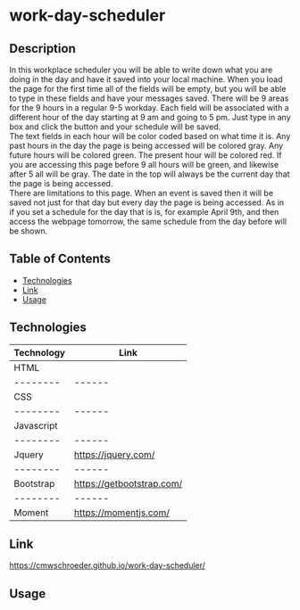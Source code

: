 # work-day-scheduler

## Description

In this workplace scheduler you will be able to write down what you are doing in the day and have it saved into your local machine. When you load the page for the first time all of the fields will be empty, but you will be able to type in these fields and have your messages saved. There will be 9 areas for the 9 hours in a regular 9-5 workday. Each field will be associated with a different hour of the day starting at 9 am and going to 5 pm. Just type in any box and click the button and your schedule will be saved.  
The text fields in each hour will be color coded based on what time it is. Any past hours in the day the page is being accessed will be colored gray. Any future hours will be colored green. The present hour will be colored red. If you are accessing this page before 9 all hours will be green, and likewise after 5 all will be gray. The date in the top will always be the current day that the page is being accessed.  
There are limitations to this page. When an event is saved then it will be saved not just for that day but every day the page is being accessed. As in if you set a schedule for the day that is is, for example April 9th, and then access the webpage tomorrow, the same schedule from the day before will be shown. 

## Table of Contents

* [Technologies](#technologies)
* [Link](#link)
* [Usage](#usage)

## Technologies

| Technology | Link |
| -------- | ------|
| HTML |    |
| -------- | ------|
| CSS |    |
| -------- | ------|
| Javascript|    |
| -------- | ------|
| Jquery | https://jquery.com/ |
| -------- | ------|
| Bootstrap | https://getbootstrap.com/ |
| -------- | ------|
| Moment | https://momentjs.com/
## Link

https://cmwschroeder.github.io/work-day-scheduler/

## Usage